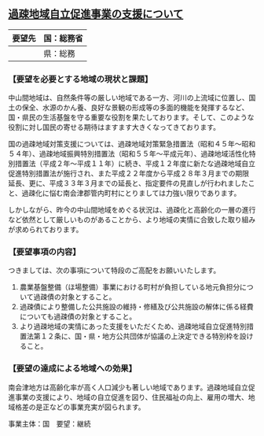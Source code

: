 ## [過疎地域自立促進事業の支援について]()

 

| 要望先 | 国：総務省 |
| ------ | ---------- |
|        | 県：総務   |

### 【要望を必要とする地域の現状と課題】

中山間地域は、自然条件等の厳しい地域である一方、河川の上流域に位置し、国土の保全、水源のかん養、良好な景観の形成等の多面的機能を発揮するなど、国・県民の生活基盤を守る重要な役割を果たしております。そして、このような役割に対し国民の寄せる期待はますます大きくなってきております。

国の過疎地域対策支援については、過疎地域対策緊急措置法（昭和４５年～昭和５４年）、過疎地域振興特別措置法（昭和５５年～平成元年）、過疎地域活性化特別措置法（平成２年～平成１１年）に続き、平成１２年度に新たな過疎地域自立促進特別措置法が施行され、また平成２２年度から平成２８年３月までの期限延長、更に、平成３３年３月までの延長と、指定要件の見直しが行われましたこと、過疎化に悩む南会津郡管内町村にとりましては力強い限りであります。

しかしながら、昨今の中山間地域をめぐる状況は、過疎化と高齢化の一層の進行など依然として厳しいものがあることから、より地域の実情に合致した取り組みが求められております。

### 【要望事項の内容】

つきましては、次の事項について特段のご高配をお願いいたします。

1. 農業基盤整備（ほ場整備）事業における町村が負担している地元負担分について過疎債の対象とすること。
2. 過疎債により整備した公共施設の維持・修繕及び公共施設の解体に係る経費についても過疎債の対象とすること。
3. より過疎地域の実情にあった支援をいただくため、過疎地域自立促進特別措置法第１２条に、国・県・地方公共団体が協議の上決定できる特別枠を設けること。

### 【要望の達成による地域への効果】

南会津地方は高齢化率が高く人口減少も著しい地域であります。過疎地域自立促進事業の支援により、地域の自立促進を図り、住民福祉の向上、雇用の増大、地域格差の是正などの事業充実が図られます。

 

 

 

 

 

事業主体：国　要望：継続




